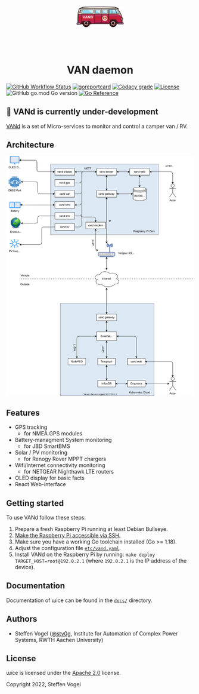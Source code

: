 <p align="center" >
    <img style="width: 25%; margin: 4em 0" src="img/logo.svg" alt="wice logo" />
    <h1 align="center">VAN daemon</h1>
</p>

[![GitHub Workflow Status](https://img.shields.io/github/workflow/status/stv0g/vand/build?style=flat-square)](https://github.com/stv0g/vand/actions)
[![goreportcard](https://goreportcard.com/badge/github.com/stv0g/vand?style=flat-square)](https://goreportcard.com/report/github.com/stv0g/vand)
[![Codacy grade](https://img.shields.io/codacy/grade/4c4ecfff2f0d43948ded3d90f0bcf0cf?style=flat-square)](https://app.codacy.com/gh/stv0g/vand/)
[![License](https://img.shields.io/github/license/stv0g/vand?style=flat-square)](https://github.com/stv0g/vand/blob/master/LICENSE)
![GitHub go.mod Go version](https://img.shields.io/github/go-mod/go-version/stv0g/vand?style=flat-square)
[![Go Reference](https://pkg.go.dev/badge/github.com/stv0g/vand.svg)](https://pkg.go.dev/github.com/stv0g/vand)

## 🚧 VANd is currently under-development


[VANd][vand] is a set of Micro-services to monitor and control a camper van / RV.

## Architecture

![Archictecture](docs/architecture.svg)

## Features

- GPS tracking
  - for NMEA GPS modules
- Battery-managment System monitoring 
  - for JBD SmartBMS
- Solar / PV monitoring
  - for Renogy Rover MPPT chargers
- Wifi/Internet connectivity monitoring
  - for NETGEAR Nighthawk LTE routers
- OLED display for basic facts
- React Web-interface

## Getting started

To use VANd follow these steps:

1. Prepare a fresh Raspberry Pi running at least Debian Bullseye.
2. [Make the Raspberry Pi accessible via SSH.](https://www.raspberrypi.com/documentation/computers/remote-access.html)
3. Make sure you have a working Go toolchain installed (Go >= 1.18).
4. Adjust the configuration file [`etc/vand.yaml`](etc/vand.yaml).
5. Install VANd on the Raspberry Pi by running: `make deploy TARGET_HOST=root@192.0.2.1` (where `192.0.2.1` is the IP address of the device).

## Documentation

Documentation of ɯice can be found in the [`docs/`](./docs) directory.

## Authors

-   Steffen Vogel ([@stv0g](https://github.com/stv0g), Institute for Automation of Complex Power Systems, RWTH Aachen University)

## License

ɯice is licensed under the [Apache 2.0](./LICENSE) license.

Copyright 2022, Steffen Vogel

[vand]: https://github.com/stv0g/vand
